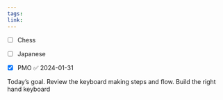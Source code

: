 ```yaml
---
tags: 
link:
---
```

- [ ] Chess
- [ ] Japanese
- [x] PMO ✅ 2024-01-31


Today’s goal. 
Review the keyboard making steps and flow.
Build the right hand keyboard 